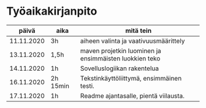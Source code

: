 # Työaikakirjanpito

päivä | aika | mitä tein
------|------|----------
11.11.2020 | 3h | aiheen valinta ja vaativuusmäärittely
13.11.2020 | 1,5h | maven projetkin luominen ja ensimmäisten luokkien teko
14.11.2020 | 1h | Sovelluslogiikan rakentelua
16.11.2020 | 2h 15min | Tekstinkäyttöliittymä, ensimmäinen testi.
17.11.2020 | 1h | Readme ajantasalle, pientä viilausta. 
